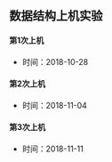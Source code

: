 数据结构上机实验
-----
#### 第1次上机<br>
* 时间：2018-10-28
#### 第2次上机<br>
* 时间：2018-11-04
#### 第3次上机<br>
* 时间：2018-11-11
